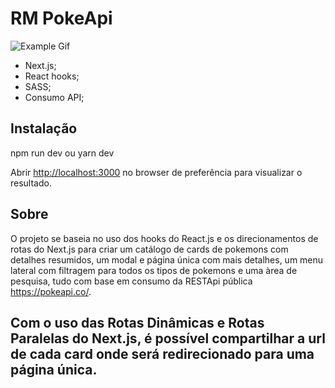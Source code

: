 # RM PokeApi

![Example Gif](src/assets/pokeApi-demo.gif)

- Next.js; 
- React hooks;
- SASS;
- Consumo API;

## Instalação 
npm run dev
ou
yarn dev

Abrir [http://localhost:3000](http://localhost:3000) no browser de preferência para visualizar o resultado.

## Sobre

O projeto se baseia no uso dos hooks do React.js e os direcionamentos de rotas do Next.js
para criar um catálogo de cards de pokemons com detalhes resumidos, um modal e página única com mais
detalhes, um menu lateral com filtragem para todos os tipos de pokemons e uma àrea de pesquisa,
tudo com base em consumo da RESTApi pública https://pokeapi.co/.

Com o uso das Rotas Dinâmicas e Rotas Paralelas do Next.js, é possível compartilhar a url de cada card
onde será redirecionado para uma página única.
--


